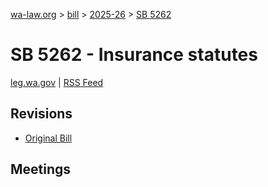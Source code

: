 [wa-law.org](/) > [bill](/bill/) > [2025-26](/bill/2025-26/) > [SB 5262](/bill/2025-26/sb/5262/)

# SB 5262 - Insurance statutes
[leg.wa.gov](https://app.leg.wa.gov/billsummary?BillNumber=5262&Year=2025&Initiative=false) | [RSS Feed](./rss.xml)

## Revisions
* [Original Bill](1/)

## Meetings